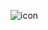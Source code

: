 ![icon](https://raw.githubusercontent.com/CloudCoreo/audit-aws-ec2-atk/master/images/icon.png "icon")